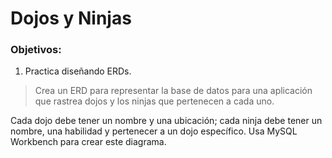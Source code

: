 # Dojos y Ninjas

### Objetivos:
1. Practica diseñando ERDs.

>Crea un ERD para representar la base de datos para una aplicación que rastrea dojos y los ninjas que pertenecen a cada uno.

Cada dojo debe tener un nombre y una ubicación; cada ninja debe tener un nombre, una habilidad y pertenecer a un dojo específico. Usa MySQL Workbench para crear este diagrama.